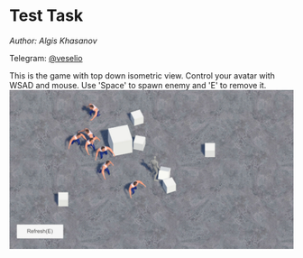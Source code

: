 # Test Task

*Author: Algis Khasanov* 

Telegram: [@veselio](https://t.me/veselio)

This is the game with top down isometric view.
Control your avatar with WSAD and mouse. Use 'Space' to spawn enemy and 'E' to remove it.
![Screen](https://github.com/Ekcof/Test05/blob/main/screenshot.jpg)<br />

